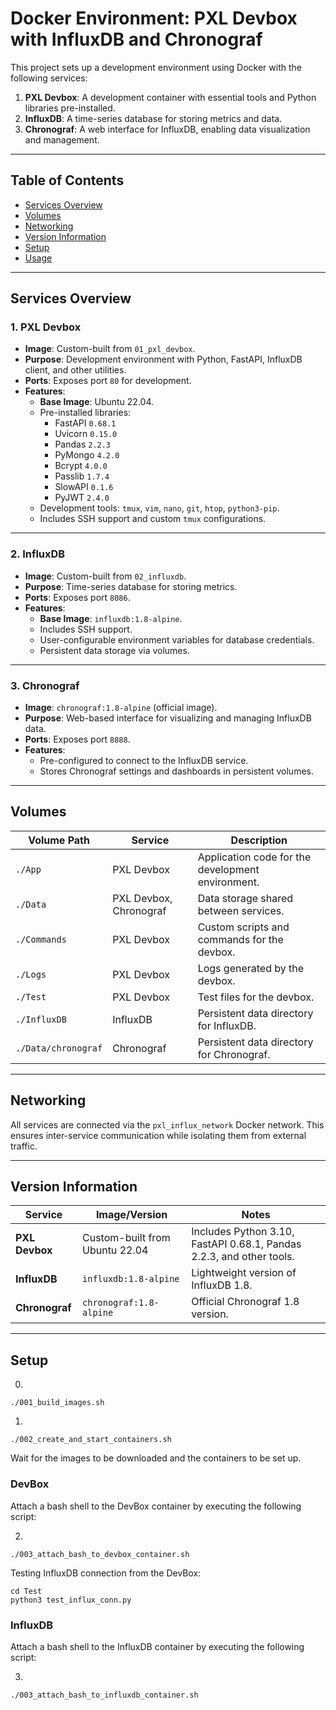 # Docker Environment: PXL Devbox with InfluxDB and Chronograf

This project sets up a development environment using Docker with the following services:

1. **PXL Devbox**: A development container with essential tools and Python libraries pre-installed.
2. **InfluxDB**: A time-series database for storing metrics and data.
3. **Chronograf**: A web interface for InfluxDB, enabling data visualization and management.

---

## Table of Contents

- [Services Overview](#services-overview)
- [Volumes](#volumes)
- [Networking](#networking)
- [Version Information](#version-information)
- [Setup](#setup)
- [Usage](#usage)

---


## Services Overview

### 1. PXL Devbox
- **Image**: Custom-built from `01_pxl_devbox`.
- **Purpose**: Development environment with Python, FastAPI, InfluxDB client, and other utilities.
- **Ports**: Exposes port `80` for development.
- **Features**:
  - **Base Image**: Ubuntu 22.04.
  - Pre-installed libraries:
    - FastAPI `0.68.1`
    - Uvicorn `0.15.0`
    - Pandas `2.2.3`
    - PyMongo `4.2.0`
    - Bcrypt `4.0.0`
    - Passlib `1.7.4`
    - SlowAPI `0.1.6`
    - PyJWT `2.4.0`
  - Development tools: `tmux`, `vim`, `nano`, `git`, `htop`, `python3-pip`.
  - Includes SSH support and custom `tmux` configurations.

---

### 2. InfluxDB
- **Image**: Custom-built from `02_influxdb`.
- **Purpose**: Time-series database for storing metrics.
- **Ports**: Exposes port `8086`.
- **Features**:
  - **Base Image**: `influxdb:1.8-alpine`.
  - Includes SSH support.
  - User-configurable environment variables for database credentials.
  - Persistent data storage via volumes.

---

### 3. Chronograf
- **Image**: `chronograf:1.8-alpine` (official image).
- **Purpose**: Web-based interface for visualizing and managing InfluxDB data.
- **Ports**: Exposes port `8888`.
- **Features**:
  - Pre-configured to connect to the InfluxDB service.
  - Stores Chronograf settings and dashboards in persistent volumes.

---

## Volumes

| Volume Path              | Service      | Description                               |
|--------------------------|--------------|-------------------------------------------|
| `./App`                  | PXL Devbox   | Application code for the development environment. |
| `./Data`                 | PXL Devbox, Chronograf | Data storage shared between services.      |
| `./Commands`             | PXL Devbox   | Custom scripts and commands for the devbox. |
| `./Logs`                 | PXL Devbox   | Logs generated by the devbox.             |
| `./Test`                 | PXL Devbox   | Test files for the devbox.                |
| `./InfluxDB`             | InfluxDB     | Persistent data directory for InfluxDB.   |
| `./Data/chronograf`      | Chronograf   | Persistent data directory for Chronograf. |

---

## Networking

All services are connected via the `pxl_influx_network` Docker network. This ensures inter-service communication while isolating them from external traffic.

---

## Version Information

| Service      | Image/Version           | Notes                                     |
|--------------|-------------------------|-------------------------------------------|
| **PXL Devbox** | Custom-built from Ubuntu 22.04 | Includes Python 3.10, FastAPI 0.68.1, Pandas 2.2.3, and other tools. |
| **InfluxDB**   | `influxdb:1.8-alpine`  | Lightweight version of InfluxDB 1.8.      |
| **Chronograf** | `chronograf:1.8-alpine`| Official Chronograf 1.8 version.          |

---


## Setup

0. 


```
./001_build_images.sh
```


1. 

```
./002_create_and_start_containers.sh
```


Wait for the images to be downloaded and the containers to be set up.

### DevBox

Attach a bash shell to the DevBox container by executing the following script:

2. 

```
./003_attach_bash_to_devbox_container.sh
```

Testing InfluxDB connection from the DevBox: 

```
cd Test
python3 test_influx_conn.py
```


### InfluxDB

Attach a bash shell to the InfluxDB container by executing the following script:

3. 

```
./003_attach_bash_to_influxdb_container.sh
```

